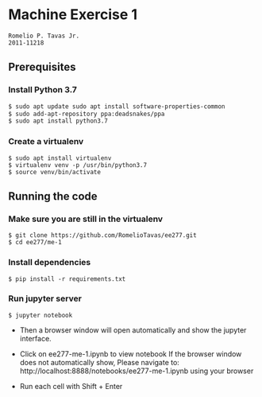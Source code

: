 # Machine Exercise 1
```
Romelio P. Tavas Jr.
2011-11218
```
## Prerequisites
### Install Python 3.7
```bash
$ sudo apt update sudo apt install software-properties-common
$ sudo add-apt-repository ppa:deadsnakes/ppa
$ sudo apt install python3.7
```
### Create a virtualenv
```
$ sudo apt install virtualenv
$ virtualenv venv -p /usr/bin/python3.7
$ source venv/bin/activate
```

## Running the code

### Make sure you are still in the virtualenv
```
$ git clone https://github.com/RomelioTavas/ee277.git
$ cd ee277/me-1
```

### Install dependencies
```
$ pip install -r requirements.txt
```

### Run jupyter server
```
$ jupyter notebook
```


- Then a browser window will open automatically and show the jupyter interface.
- Click on ee277-me-1.ipynb to view notebook
If the browser window does not automatically show,
Please navigate to: http://localhost:8888/notebooks/ee277-me-1.ipynb using your browser

- Run each cell with Shift + Enter


